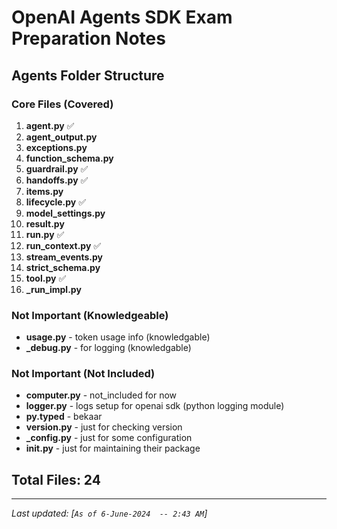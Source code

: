 # OpenAI Agents SDK Exam Preparation Notes

## Agents Folder Structure

### Core Files (Covered)
1. **agent.py**  ✅
2. **agent_output.py**
3. **exceptions.py** 
4. **function_schema.py** 
5. **guardrail.py** ✅
6. **handoffs.py** ✅
7. **items.py** 
8. **lifecycle.py** ✅
9. **model_settings.py**
10. **result.py** 
11. **run.py** ✅
12. **run_context.py** ✅
13. **stream_events.py**
14. **strict_schema.py**
15. **tool.py** ✅
16. **_run_impl.py**

### Not Important (Knowledgeable)
- **usage.py** - token usage info (knowledgable)
- **_debug.py** - for logging (knowledgable)

### Not Important (Not Included)
- **computer.py** - not_included for now
- **logger.py** - logs setup for openai sdk (python logging module)
- **py.typed** - bekaar
- **version.py** - just for checking version
- **_config.py** - just for some configuration 
- **__init__.py** - just for maintaining their package


## Total Files: 24

---
*Last updated: [`As of 6-June-2024  -- 2:43 AM`]* 